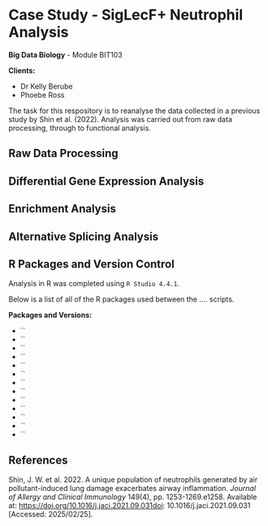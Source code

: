 # Case Study - SigLecF+ Neutrophil Analysis
**Big Data Biology** - Module BIT103

**Clients:** 
* Dr Kelly Berube
* Phoebe Ross

The task for this respository is to reanalyse the data collected in a previous study by Shin et al. (2022). Analysis was carried out from raw data processing, through to functional analysis.

## Raw Data Processing

## Differential Gene Expression Analysis

## Enrichment Analysis

## Alternative Splicing Analysis

## R Packages and Version Control
Analysis in R was completed using `R Studio 4.4.1`.

Below is a list of all of the R packages used between the .... scripts.

**Packages and Versions:**
* ``
* ``
* ``
* ``
* ``
* ``
* ``
* ``
* ``
* ``
* ``
* ``
* ``
## References
Shin, J. W. et al. 2022. A unique population of neutrophils generated by air pollutant-induced lung damage exacerbates airway inflammation. *Journal of Allergy and Clinical Immunology* 149(4), pp. 1253-1269.e1258. Available at: https://doi.org/10.1016/j.jaci.2021.09.031doi: 10.1016/j.jaci.2021.09.031 [Accessed: 2025/02/25].

